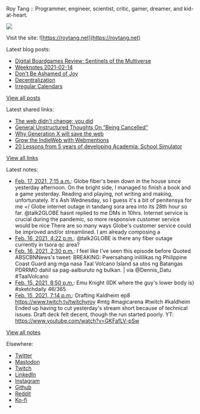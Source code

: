 Roy Tang :: Programmer, engineer, scientist, critic, gamer, dreamer, and kid-at-heart.

![](https://roytang.net/static/img/profile.jpg)

Visit the site: ![https://roytang.net](https://roytang.net)

Latest blog posts:

- [Digital Boardgames Review: Sentinels of the Multiverse](https://roytang.net/2021/02/sentinels-multiverse/)
- [Weeknotes 2021-02-14](https://roytang.net/2021/02/weeknotes-2021-02-14/)
- [Don&#x27;t Be Ashamed of Joy](https://roytang.net/2021/02/dont-be-ashamed-of-joy/)
- [Decentralization](https://roytang.net/2021/02/decentralization/)
- [Irregular Calendars](https://roytang.net/2021/02/irregular-calendars/)

[View all posts](https://roytang.net/blog)

Latest shared links:

- [The web didn&#x27;t change; you did](https://roytang.net/2021/02/the-web-didnt-change-you-did/)
- [General Unstructured Thoughts On “Being Cancelled”](https://roytang.net/2021/02/general-unstructured-thoughts-on-being-cancelled/)
- [Why Generation X will save the web](https://roytang.net/2021/02/why-generation-x-will-save-the-web/)
- [Grow the IndieWeb with Webmentions](https://roytang.net/2021/01/grow-the-indieweb-with-webmentions/)
- [20 Lessons from 5 years of developing Academia: School Simulator](https://roytang.net/2021/01/20-lessons-from-5-years-of-developing-academia-school-simulator/)

[View all links](https://roytang.net/links)

Latest notes:

- [Feb. 17, 2021, 7:15 a.m.](https://roytang.net/2021/02/1361816433877917699/): Globe fiber&#x27;s been down in the house since yesterday afternoon. On the bright side, I managed to finish a book and a game yesterday. Reading and playing, not writing and making, unfortunately. It&#x27;s Ash Wednesday, so I guess it&#x27;s a bit of penitensya for me =/ Globe internet outage in tandang sora area into its 28th hour so far. @talk2GLOBE hasnt replied to me DMs in 10hrs. Internet service is crucial during the pandemic, so more responsive customer service would be nice There are so many ways Globe&#x27;s customer service could be improved and/or streamlined. I am already composing a
- [Feb. 16, 2021, 4:22 p.m.](https://roytang.net/2021/02/1361591861454852098/): @talk2GLOBE is there any fiber outage currently in tsora qc area?
- [Feb. 16, 2021, 2:30 p.m.](https://roytang.net/2021/02/1361563612385398785/): I feel like I&#x27;ve seen this episode before Quoted ABSCBNNews&#x27;s tweet: BREAKING: Pwersahang inililikas ng Philippine Coast Guard ang mga nasa Taal Volcano Island sa utos ng Batangas PDRRMO dahil sa pag-aalburuto ng bulkan. | via @Dennis_Datu #TaalVolcano
- [Feb. 15, 2021, 8:50 p.m.](https://roytang.net/2021/02/1361296867020038144/): Emu Knight (IDK where the guy&#x27;s lower body is) #sketchdaily 46/365
- [Feb. 15, 2021, 7:14 p.m.](https://roytang.net/2021/02/1361272787231514627/): Drafting Kaldheim ep8 https://www.twitch.tv/twitchyroy #mtg #magicarena #twitch #kaldheim Ended up having to cut yesterday&#x27;s stream short because of technical issues. Draft deck felt decent, though the run started poorly. YT: https://www.youtube.com/watch?v=GKFafLV-pSw

[View all notes](https://roytang.net/notes)

Elsewhere:

- [Twitter](https://twitter.com/roytang)
- [Mastodon](https://mastodon.technology/@roytang)
- [Twitch](https://twitch.tv/twitchyroy)
- [LinkedIn](https://www.linkedin.com/in/roytang)
- [Instagram](https://instagram.com/roytang0400)
- [Github](https://github.com/roytang)
- [Reddit](https://reddit.com/u/hungryroy)
- [Ko-fi](https://ko-fi.com/roytang)
- [](mailto:hello@roytang.net)